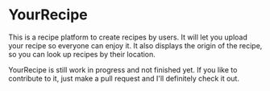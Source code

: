 YourRecipe
==========

This is a recipe platform to create recipes by users. It will let you upload your recipe so everyone can enjoy it. It also displays the origin of the recipe, so you can look up recipes by their location.

YourRecipe is still work in progress and not finished yet. If you like to contribute to it, just make a pull request and I'll definitely check it out.
